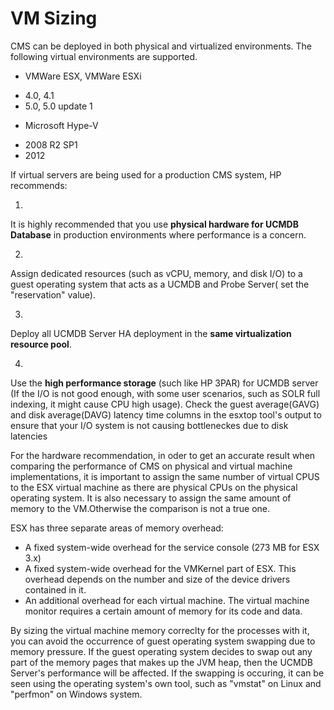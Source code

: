 # VM Sizing

CMS can be deployed in both physical and virtualized environments. The following virtual environments are supported.
* VMWare ESX, VMWare ESXi
 - 4.0, 4.1
 - 5.0, 5.0 update 1
* Microsoft Hype-V
 - 2008 R2 SP1
 - 2012

If virtual servers are being used for a production CMS system, HP recommends:

1.
It is highly recommended that you use **physical hardware for UCMDB Database** in production environments where performance is a concern.

2.
Assign dedicated resources (such as vCPU, memory, and disk I/O) to a guest operating system that acts as a UCMDB and Probe Server( set the "reservation" value).


3.
Deploy all UCMDB Server HA deployment in the **same virtualization resource pool**.

4.
Use the **high performance storage** (such like HP 3PAR) for UCMDB server (If the I/O is not good enough, with some user scenarios, such as SOLR full indexing, it might cause CPU high usage). Check the guest average(GAVG) and disk average(DAVG) latency time columns in the esxtop tool's output to ensure that your I/O system is not causing bottleneckes due to disk latencies

For the hardware recommendation, in oder to get an accurate result when comparing the performance of CMS on physical and virtual machine implementations, it is important to assign the same number of virtual CPUS to the ESX virtual machine as there are physical CPUs on the physical operating system. It is also necessary to assign the same amount of memory to the VM.Otherwise the comparison is not a true one.

ESX has three separate areas of memory overhead:
* A fixed system-wide overhead for the service console (273 MB for ESX 3.x)
* A fixed system-wide overhead for the VMKernel part of ESX. This overhead depends on the number and size of the device drivers contained in it.
* An additional overhead for each virtual machine. The virtual machine monitor requires a certain amount of memory for its code and data.

By sizing the virtual machine memory correclty for the processes with it, you can avoid the occurrence of guest operating system swapping due to memory pressure. If the guest operating system decides to swap out any part of the memory pages that makes up the JVM heap, then the UCMDB Server's performance will be affected. If the swapping is occuring, it can be seen using the operating system's own tool, such as "vmstat" on Linux and "perfmon" on Windows system.

